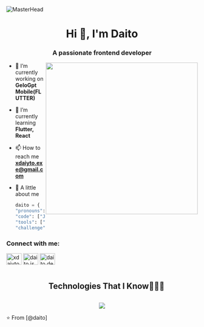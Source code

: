 ![MasterHead](https://cdn.discordapp.com/attachments/1065143032510423140/1225527759091007570/giphy.gif?ex=662aaf2a&is=66183a2a&hm=768f3c8073b3631b51fc302f3ff1476518a3746b99590e930160f2c5ae77a5d3&)
<h1 align="center">Hi 👋, I'm Daito</h1>
<h3 align="center">A passionate frontend developer</h3>
<img align="right" alt="" width="400" src="">

- 🔭 I’m currently working on **GeloGpt Mobile(FLUTTER)**

- 🌱 I’m currently learning **Flutter, React**

- 📫 How to reach me **xdaiyto.exe@gmail.com**

- 💬 A little about me 
  ```python
  daito = {
  "pronouns": ["he", "him"],
  "code": ["Java", "Flutter", "Python", "JavaScript", "C#", "Dart"],
  "tools": ["GitHub", "Android Studio", "Visual Studio", "Unity"],
  "challenge": "I am Learning Flutter"}

<h3 align="left">Connect with me:</h3>
<p align="left">
<a href="https://twitter.com/xdaiyto" target="blank"><img align="center" src="https://raw.githubusercontent.com/rahuldkjain/github-profile-readme-generator/master/src/images/icons/Social/twitter.svg" alt="xdaiyto" height="30" width="40" /></a>
<a href="https://instagram.com/daito.js" target="blank"><img align="center" src="https://raw.githubusercontent.com/rahuldkjain/github-profile-readme-generator/master/src/images/icons/Social/instagram.svg" alt="daito.js" height="30" width="40" /></a>
<a href="https://discord.gg/daito.dev" target="blank"><img align="center" src="https://raw.githubusercontent.com/rahuldkjain/github-profile-readme-generator/master/src/images/icons/Social/discord.svg" alt="daito.dev" height="30" width="40" /></a>
</p>


<!--h1 without bottom border-->
<div id="user-content-toc">
  <ul align="center">
    <summary><h2 style="display: inline-block">Technologies That I Know👨🏻‍💻</h2></summary>
  </ul>
</div>
<!--tech stack icons-->
<p align="center">
  <a href="https://skillicons.dev">
    <img src="https://skillicons.dev/icons?i=androidstudio,bitbucket,cs,dart,discord,bots,discordjs,figma,firebase,flutter,git,github,java,js,mysql,nodejs,npm,postman,react,sublime,unity,unreal&perline=14" />
  </a>
</p>

⭐️ From [@daito]
